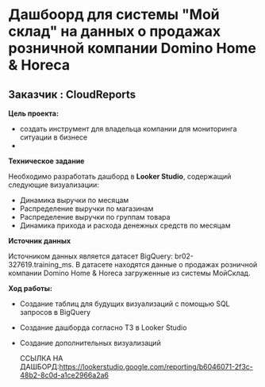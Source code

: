 # Дашбоорд для системы "Мой склад"  на данных о продажах розничной компании Domino Home & Horeca 

##  Заказчик : CloudReports

**Цель проекта:**

- создать инструмент для владельца компании для мониторинга ситуации в бизнесе
- 
**Техническое задание**
  
Необходимо разработать дашборд в **Looker Studio**, содержащий следующие визуализации:
- Динамика выручки по месяцам
- Распределение выручки по магазинам
- Распределение выручки по группам товара
- Динамика прихода и расхода денежных средств по месяцам

**Источник данных**

Источником данных является датасет BigQuery: br02-327619.training_ms.
В датасете находятся данные о продажах розничной компании Domino Home & Horeca загруженные из системы МойСклад.

**Ход работы:**

- Создание таблиц для будущих визуализаций  с помощью SQL запросов в BigQuery
- Создание дашборда согласно ТЗ в Looker Studio
- Создание дополнительных визуализаций

  ССЫЛКА НА ДАШБОРД:<https://lookerstudio.google.com/reporting/b6046071-2f3c-48b2-8c0d-a1ce2966a2a6>
  
